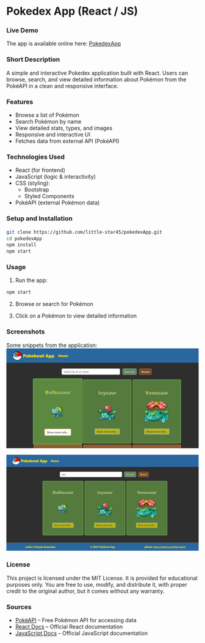 # Pokedex App (React / JS)

### Live Demo
The app is available online here: <a href="https://little-star45.github.io/pokedexApp/" target="_blank"> [PokedexApp](https://little-star45.github.io/pokedexApp/)</a>

### Short Description
A simple and interactive Pokedex application built with React. Users can browse, search, and view detailed information about Pokémon from the PokéAPI in a clean and responsive interface.

### Features
- Browse a list of Pokémon
- Search Pokémon by name
- View detailed stats, types, and images
- Responsive and interactive UI
- Fetches data from external API (PokéAPI)

### Technologies Used
- React (for frontend)
- JavaScript (logic & interactivity)
- CSS (styling):
    - Bootstrap
    - Styled Components
- PokéAPI (external Pokémon data)

### Setup and Installation
```bash
git clone https://github.com/little-star45/pokedexApp.git
cd pokedexApp
npm install
npm start
```
### Usage

1. Run the app:
```bash
npm start
```

2. Browse or search for Pokémon

3. Click on a Pokémon to view detailed information

### Screenshots

Some snippets from the application:
<img 
    src="/src/content/projects/pokedex-app/screen1.png" 
    alt="Full workflow: browse and view Pokémon details in the app" 
    class="w-full max-w-full mx-auto border-2 border-gray-600 rounded-lg" 
/>

<img 
    src="/src/content/projects/pokedex-app/screen2.png" 
    alt="Full workflow: browse and view Pokémon details in the app" 
    class="w-full max-w-full mx-auto border-2 border-gray-600 rounded-lg" 
/>

### License

This project is licensed under the MIT License. It is provided for educational purposes only. You are free to use, modify, and distribute it, with proper credit to the original author, but it comes without any warranty.

### Sources

- [PokéAPI](https://pokeapi.co/) – Free Pokémon API for accessing data
- [React Docs](https://react.dev/) – Official React documentation
- [JavaScript Docs](https://developer.mozilla.org/en-US/docs/Web/JavaScript) – Official JavaScript documentation